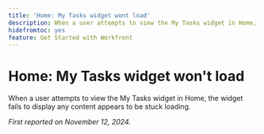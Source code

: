 ```yaml
---
title: 'Home: My Tasks widget wont load'
description: When a user attempts to view the My Tasks widget in Home, the widget fails to display any content appears to be stuck loading.
hidefromtoc: yes
feature: Get Started with Workfront
---
```

# Home: My Tasks widget won't load

<!--
>[!NOTE]
>
>This issue was fixed on October 24, 2024.
-->

When a user attempts to view the My Tasks widget in Home, the widget fails to display any content appears to be stuck loading.

_First reported on November 12, 2024._
